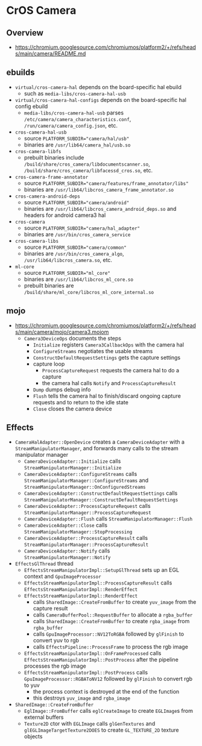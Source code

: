 CrOS Camera
===========

## Overview

- <https://chromium.googlesource.com/chromiumos/platform2/+/refs/heads/main/camera/README.md>

## ebuilds

- `virtual/cros-camera-hal` depends on the board-specific hal ebuild
  - such as `media-libs/cros-camera-hal-usb`
- `virtual/cros-camera-hal-configs` depends on the board-specific hal config
  ebuild
  - `media-libs/cros-camera-hal-usb` parses
    `/etc/camera/camera_characteristics.conf`,
    `/run/camera/camera_config.json`, etc.
- `cros-camera-hal-usb`
  - source `PLATFORM_SUBDIR="camera/hal/usb"`
  - binaries are `/usr/lib64/camera_hal/usb.so`
- `cros-camera-libfs`
  - prebuilt binaries include
    `/build/share/cros_camera/libdocumentscanner.so`,
    `/build/share/cros_camera/libfacessd_cros.so`, etc.
- `cros-camera-frame-annotator`
  - source `PLATFORM_SUBDIR="camera/features/frame_annotator/libs"`
  - binaries are `/usr/lib64/libcros_camera_frame_annotator.so`
- `cros-camera-android-deps`
  - source `PLATFORM_SUBDIR="camera/android"`
  - binaries are `/usr/lib64/libcros_camera_android_deps.so` and headers for
    android camera3 hal
- `cros-camera`
  - source `PLATFORM_SUBDIR="camera/hal_adapter"`
  - binaries are `/usr/bin/cros_camera_service`
- `cros-camera-libs`
  - source `PLATFORM_SUBDIR="camera/common"`
  - binaries are `/usr/bin/cros_camera_algo`, `/usr/lib64/libcros_camera.so`,
    etc.
- `ml-core`
  - source `PLATFORM_SUBDIR="ml_core"`
  - binaries are `/usr/lib64/libcros_ml_core.so`
  - prebuilt binaries are `/build/share/ml_core/libcros_ml_core_internal.so`

## mojo

- <https://chromium.googlesource.com/chromiumos/platform2/+/refs/heads/main/camera/mojo/camera3.mojom>
  - `Camera3DeviceOps` documents the steps
    - `Initialize` registers `Camera3CallbackOps` with the camera hal
    - `ConfigureStreams` negotiates the usable streams
    - `ConstructDefaultRequestSettings` gets the capture settings
    - capture loop
      - `ProcessCaptureRequest` requests the camera hal to do a capture
      - the camera hal calls `Notify` and `ProcessCaptureResult`
    - `Dump` dumps debug info
    - `Flush` tells the camera hal to finish/discard ongoing capture requests
      and to return to the idle state
    - `Close` closes the camera device

## Effects

- `CameraHalAdapter::OpenDevice` creates a `CameraDeviceAdapter` with a
  `StreamManipulatorManager`, and forwards many calls to the stream
  manipulator manager
  - `CameraDeviceAdapter::Initialize` calls
    `StreamManipulatorManager::Initialize`
  - `CameraDeviceAdapter::ConfigureStreams` calls
    `StreamManipulatorManager::ConfigureStreams` and
    `StreamManipulatorManager::OnConfiguredStreams`
  - `CameraDeviceAdapter::ConstructDefaultRequestSettings` calls
    `StreamManipulatorManager::ConstructDefaultRequestSettings`
  - `CameraDeviceAdapter::ProcessCaptureRequest` calls
    `StreamManipulatorManager::ProcessCaptureRequest`
  - `CameraDeviceAdapter::Flush` calls `StreamManipulatorManager::Flush`
  - `CameraDeviceAdapter::Close` calls
    `StreamManipulatorManager::StopProcessing`
  - `CameraDeviceAdapter::ProcessCaptureResult` calls
    `StreamManipulatorManager::ProcessCaptureResult`
  - `CameraDeviceAdapter::Notify` calls `StreamManipulatorManager::Notify`
- `EffectsGlThread` thread
  - `EffectsStreamManipulatorImpl::SetupGlThread` sets up an EGL context and
    `GpuImageProcessor`
  - `EffectsStreamManipulatorImpl::ProcessCaptureResult` calls
    `EffectsStreamManipulatorImpl::RenderEffect`
  - `EffectsStreamManipulatorImpl::RenderEffect`
    - calls `SharedImage::CreateFromBuffer` to create `yuv_image` from the
      capture result
    - calls `CameraBufferPool::RequestBuffer` to allocate a `rgba_buffer`
    - calls `SharedImage::CreateFromBuffer` to create `rgba_image` from
      `rgba_buffer`
    - calls `GpuImageProcessor::NV12ToRGBA` followed by `glFinish` to convert
      yuv to rgb
    - calls `EffectsPipeline::ProcessFrame` to process the rgb image
  - `EffectsStreamManipulatorImpl::OnFrameProcessed` calls
    `EffectsStreamManipulatorImpl::PostProcess` after the pipeline processes
    the rgb image
  - `EffectsStreamManipulatorImpl::PostProcess` calls
    `GpuImageProcessor::RGBAToNV12` followed by `glFinish` to convert rgb to
    yuv
    - the process context is destroyed at the end of the function
    - this destroys `yuv_image` and `rgba_image`
- `SharedImage::CreateFromBuffer`
  - `EglImage::FromBuffer` calls `eglCreateImage` to create `EGLImage`s from
    external buffers
  - `Texture2D` ctor with `EGLImage` calls `glGenTextures` and
    `glEGLImageTargetTexture2DOES` to create `GL_TEXTURE_2D` texture objects
